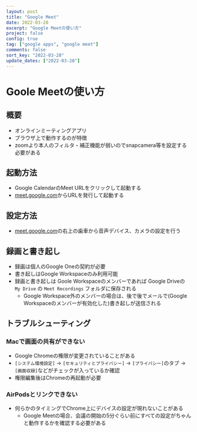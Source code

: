 ```yaml
---
layout: post 
title: "Google Meet"
date: 2022-03-28
excerpt: "Google Meetの使い方"
project: false
config: true
tag: ["google apps", "google meet"]
comments: false
sort_key: "2022-03-28"
update_dates: ["2022-03-28"]
---
```


# Goole Meetの使い方

## 概要
 - オンラインミーティングアプリ
 - ブラウザ上で動作するのが特徴
 - zoomより本人のフィルタ・補正機能が弱いのでsnapcamera等を設定する必要がある

## 起動方法
 - Google CalendarのMeet URLをクリックして起動する
 - [meet.google.com](https://meet.google.com/)からURLを発行して起動する

## 設定方法
 - [meet.google.com](https://meet.google.com/)の右上の歯車から音声デバイス、カメラの設定を行う

## 録画と書き起し
 - 録画は個人のGoogle Oneの契約が必要
 - 書き起しはGoogle Workspaceのみ利用可能
 - 録画と書き起しは Goole Workspaceのメンバーであれば Google Driveの `My Drive` の `Meet Recordings` フォルダに保存される
   - Google Workspace外のメンバーの場合は、後で後でメールで(Google Workspaceのメンバーが有効化した)書き起しが送信される

## トラブルシューティング

### Macで画面の共有ができない
 - Google Chromeの権限が変更されていることがある
 - `[システム環境設定]` -> `[セキュリティとプライバシー]` -> `[プライバシー]`のタブ -> `[画面収録]`などがチェックが入っているか確認
 - 権限編集後はChromeの再起動が必要

### AirPodsとリンクできない
 - 何らかのタイミングでChrome上にデバイスの設定が現れないことがある
   - Google Meetの場合、会議の開始の5分ぐらい前にすべての設定がちゃんと動作するかを確認する必要がある
